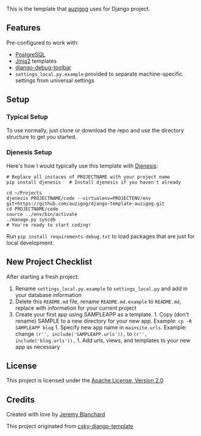 This is the template that [auzigog](http://github.com/auzigog/) uses for Django project.

## Features
Pre-configured to work with:

  * [PostgreSQL](http://www.postgresql.org/)
  * [Jinja2](http://jinja.pocoo.org/docs/) templates
  * [django-debug-toolbar](http://github.com/django-debug-toolbar/django-debug-toolbar)
  * `settings_local.py.example` provided to separate machine-specific settings from universal settings


## Setup
### Typical Setup
To use normally, just clone or download the repo and use the directory structure to get you started.

### Djenesis Setup
Here's how I would typically use this template with [Djenesis](http://github.com/concentricsky/djenesis):

    # Replace all instaces of PROJECTNAME with your project name
    pip install djenesis   # Install djenesis if you haven't already

    cd ~/Projects
    djenesis PROJECTNAME/code --virtualenv=PROJECTENV/env git+https://github.com/auzigog/django-template-auzigog.git
    cd PROJECTNAME/code
    source ../env/bin/activate
    ./manage.py syncdb
    # You're ready to start coding!

Run `pip install requirements-debug.txt` to load packages that are just for local development.


## New Project Checklist
After starting a fresh project:

  1. Rename `settings_local.py.example` to `settings_local.py` and add in your database information
  1. Delete this `README.md` file, rename `README.md.example` to `README.md`, replace with information for your current project
  1. Create your first app using SAMPLEAPP as a template.
    1. Copy (don't rename) SAMPLE to a new directory for your new app. Example: `cp -R SAMPLEAPP blog`
    1. Specify new app name in `mainsite.urls`. Example: change `(r'', include('SAMPLEAPP.urls')),` to `(r'', include('blog.urls')),`
    1. Add urls, views, and templates to your new app as necessary


## License
This project is licensed under the [Apache License, Version 2.0](http://www.apache.org/licenses/LICENSE-2.0)


## Credits
Created with love by [Jeremy Blanchard](http://blanchardjeremy.com)

This project originated from [csky-django-template](https://github.com/concentricsky/csky-django-template)